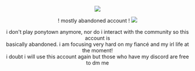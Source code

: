 <p align="center"
  
![](https://komarev.com/ghpvc/?username=deviqnt&color=E2CD9F&label=puppies)

<p align="center">
  ! mostly abandoned account !
<img src="https://files.catbox.moe/oabisy.png"/>
</p>
<p align="center"

</p>
<p align="center">
i don't play ponytown anymore, nor do i interact with the community so this account is
  <br>
basically abandoned. i am focusing very hard on my fiancé and my irl life at the moment!
  <br>
i doubt i will use this account again but those who have my discord are free to dm me
</p>
